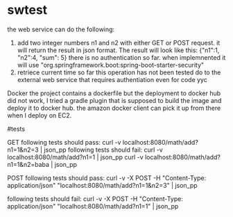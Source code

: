 # swtest


the web service can do the following:
1. add two integer numbers n1 and n2 with either GET or POST request.
it will return the result in json format. The result will look like this:
{"n1":1, "n2":4, "sum": 5}
there is no authentication so far. when implemnented it will use "org.springframework.boot:spring-boot-starter-security"
2. retriece current time
so far this operation has not been tested do to the external web service that requires authentiation even for code yyc

Docker
the project contains a dockerfile but the deployment to docker hub did not work, I tried a gradle plugin that is supposed to 
build the image and deploy it to docker hub. the amazon docker client can pick it up from there when I deploy on EC2.




#tests


GET 
following tests should pass:
	curl -v localhost:8080/math/add?n1=1&n2=3 | json_pp
following tests should fail:
	curl -v localhost:8080/math/add?n1=1 | json_pp
	curl -v localhost:8080/math/add?n1=1&n2=baba | json_pp

POST 
following tests should pass:
curl -v -X POST -H "Content-Type: application/json" "localhost:8080/math/add?n1=1&n2=3" | json_pp	

following tests should fail:
curl -v -X POST -H "Content-Type: application/json" "localhost:8080/math/add?n1=1" | json_pp

